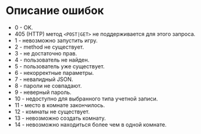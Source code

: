 # Описание ошибок

* 0 - OK.
* 405 (HTTP)  метод `<POST|GET>` не поддерживается для этого запроса.
* 1 - невозможно запустить игру.
* 2 - method не существует.
* 3 - не достаточно прав.
* 4 - пользователь не найден.
* 5 - пользователь уже существует.
* 6 - некорректные параметры.
* 7 - невалидный JSON.
* 8 - пароли не совпадают.
* 9 - неверный пароль.
* 10 - недоступно для выбранного типа учетной записи.
* 11 - место в комнате закончилось.
* 12 - комнаты не существует.
* 13 - невозможно создать комнату.
* 14 - невозможно находиться более чем в одной комнате.
